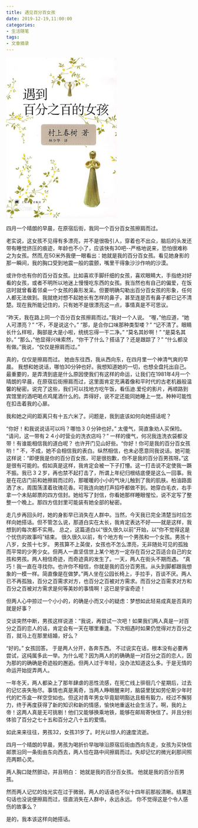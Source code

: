 ```yaml
---
title: 遇见百分百女孩
date: 2019-12-19,11:00:00
categories:
- 生活随笔
tags:
- 文章摘录
---
```

<img src="遇见百分百女孩.jpg" alt="遇见百分百女孩" style="zoom:50%;" />

四月一个晴朗的早晨，在原宿后街，我同一个百分百女孩擦肩而过。

老实说，这女孩不见得有多漂亮，并不是很吸引人，穿着也不出众，脑后的头发还带有睡觉挤压的痕迹，年龄也不小了，应该快有30吧--严格地说来，恐怕很难称之为女孩。然而,在50米外我便一眼看出：她就是我的百分百女孩。看见她身影的那一瞬间，我的胸口受到地震一般的震颤，嘴里干得象沙沙作响的沙漠。

或许你也有你的百分百女孩。比如喜欢手脚纤细的女孩，喜欢眼睛大，手指绝对好看的女孩，或者不明所以地迷上慢慢吃东西的女孩。我当然也有自己的偏爱，在饭店时就曾看着邻桌一个女孩的鼻形发呆。但要明确勾勒出百分百女孩的形象，任何人都无法做到。我就绝对想不起她长有怎样的鼻子，甚至连是否有鼻子都已记不清楚。现在我所能记住的，只有她不是很漂亮这一点，事情真是不可思议。

“昨天，我在路上同一个百分百女孩擦肩而过。”我对一个人说。
“喔，”他应道，“她人可漂亮？”
“不，不是说这个。”
“那，是合你口味那种类型喽？”
“记不清了。眼睛长什么样啦，胸部是大是小啦，统统忘得一干二净。”
“莫名其妙啊！”
“是莫名其妙。”
“那么，”他显得兴味索然，“你干了什么？搭话了？还是跟踪了？”
“什么都没有做。”我说，“仅仅是擦肩而过。”

真的，仅仅是擦肩而过。
她由东往西，我从西向东，在四月里一个神清气爽的早晨。
我想和她说话，哪怕30分钟也好。我想知道她的一切，也想全盘托出自己。最重要的，是弄清到底是什么原因使我们有这样的命运，让我们在1981年4月一个晴朗的早晨，在原宿后街擦肩而过，这里面肯定充满着像和平时代的古老机器般温馨的秘密。说完了这些，我们可以找地方吃午饭，看伍迪.爱伦的影片，再顺路到宾馆里的酒吧喝点鸡尾酒什么的。弄得好，说不定还能同她睡上一觉。种种可能性在扣击着我的心扉。

我和她之间的距离只有十五六米了。问题是，我到底该如何向她搭话呢？

“你好！和我说说话可以吗？哪怕３０分钟也好。”
太傻气，简直象劝人买保险。
“请问，这一带有２４小时营业的洗衣店吗？”
一样的傻气，何况我连洗衣袋都没带！有谁能相信我的道白呢？
也许开门见山好些。“你好！你可是我的百分百女孩哟！”
不，不成，她不会相信我的表白。纵然相信，也未必愿意同我说话。她可能这样说：“即便我是你的百分百女孩，可是很抱歉，你不是我的百分百男孩呀。”这是很有可能的。假如真是这样，我肯定会被一下子打懵。这一打击说不定使我一蹶不振。我已３２岁，再也禁不起打击了，所谓上年纪归根结底便是这么一回事。我是在花店门前和她擦肩而过的，那暖暖的小小的气块儿触到了我的肌肤。柏油路面洒了水，周围荡漾着玫瑰花香。可我连向她打声招呼都做不到。她穿白毛衣，右手拿一个未贴邮票的四方信封。她给写了封信，你看她那样睡眼惺忪，说不定写了整整一个晚上。那四方信封里可能装有她全部的秘密。

走几步再回头时，她的身影早已消失在人群中。当然，今天我已完全清楚当时应怎样向她搭话。但不管怎么说，那道白实在太长，我肯定表达不好――就是这样，我想到的每次都不实用。
总之，这篇道白以“很久很久以前”开始，以“你不觉得这是个忧伤的故事吗”结束。
很久很久以前，有个地方有一个男孩和一个女孩。男孩十八岁，女孩十七岁。
男孩算不上英俊，女孩也不怎么漂亮，无非随处可见的孤独而平常的少男少女。但两人一直坚信世上某个地方一定存在百分之百适合自己的女孩和男孩。两人相信奇迹，而奇迹真的发生了。一天，两人在街头不期而遇。
“真巧！我一直在寻找你。也许你不相信，你就是我的百分百男孩。从头到脚都跟我想象的一模一样。简直像是在做梦。”两人坐在公园长椅上，手拉手，百谈不厌。两人已不再孤独，百分之百需求对方，也百分之百被对方需求。而百分之百需求对方和百分之百被对方需求是何等美妙的事情啊！这已是宇宙奇迹！

但两人心中掠过一个小小的，的确是小而又小的疑虑：梦想如此轻易成真是否真的就是好事？

交谈突然中断，男孩这样说道：“我说，再尝试一次吧！如果我们两人真是一对百分之百的恋人的话，肯定会有一天在哪里重逢。下次相遇时如果仍觉得对方百分之百，就马上在那里结婚，好么？

“好的。” 女孩回答。
于是两人分开，各奔东西。
不过说实在话，根本没有必要再尝试，这纯属多此一举。为什么呢？因为两人的的确确是一对百分之百的恋人，因为那的的确确是奇迹般的邂逅。但两人过于年轻，没办法知道这么多。于是无情的命运开始捉弄两人。

一年冬天，两人都染上了那年肆虐的恶性流感，在死亡线上徘徊几个星期后，过去的记忆丧失殆尽。事情也真是离奇，当两人睁眼醒来时，脑袋里犹如劳伦斯少年时代的贮币盒一样空空如也。但这对青年男女毕竟聪明豁达且极有毅力，经过不懈努力，终于再度获得了新的知识和新的情感，愉快地重返社会生活了。啊，我的上帝！这两人真是无可挑剔！他们又能够换乘地铁，能够在邮局寄快信了。并且分别体验了百分之七十五和百分之八十五的爱情。

如此来来往往，男孩32，女孩31岁了。时光以惊人的速度流逝。

四月一个晴朗的早晨，男孩为喝折价早咖啡沿原宿后街由西向东走，女孩为买快信邮票沿同一条街由东向西去，两人恰在路中间擦肩而过。失却记忆的微光刹那间照亮两颗心灵。

两人胸口陡然颤动，并且明白：
她就是我的百分百女孩。
他就是我的百分百男孩。

然而两人记忆的烛光实在过于微弱，两人的话语也不似十四年前那般清晰。结果连句话也没说便擦肩而过，径直消失在人群中，永远永远。
你不觉得这是个令人感伤的故事么？

是的，我本该这样向她搭话。
